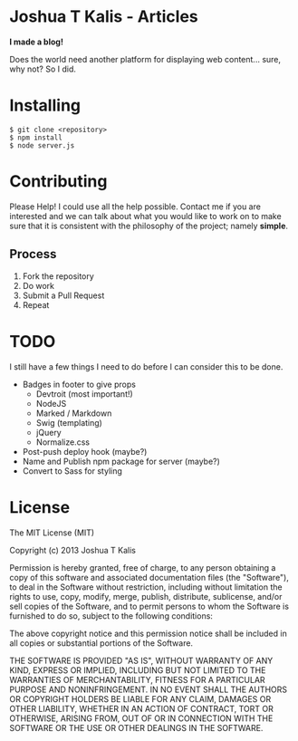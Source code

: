 # Joshua T Kalis - Articles

**I made a blog!**

Does the world need another platform for displaying web content... sure, why not? So I did.

# Installing

    $ git clone <repository>
    $ npm install
    $ node server.js

# Contributing

Please Help! I could use all the help possible. Contact me if you are interested and we can talk about what you would like to work on to make sure that it is consistent with the philosophy of the project; namely **simple**.

## Process

  1. Fork the repository
  2. Do work
  3. Submit a Pull Request
  4. Repeat

# TODO

I still have a few things I need to do before I can consider this to be done.

  - Badges in footer to give props
    - Devtroit (most important!)
    - NodeJS
    - Marked / Markdown
    - Swig (templating)
    - jQuery
    - Normalize.css
  - Post-push deploy hook (maybe?)
  - Name and Publish npm package for server (maybe?)
  - Convert to Sass for styling

# License

The MIT License (MIT)

Copyright (c) 2013 Joshua T Kalis

Permission is hereby granted, free of charge, to any person obtaining a copy
of this software and associated documentation files (the "Software"), to deal
in the Software without restriction, including without limitation the rights
to use, copy, modify, merge, publish, distribute, sublicense, and/or sell
copies of the Software, and to permit persons to whom the Software is
furnished to do so, subject to the following conditions:

The above copyright notice and this permission notice shall be included in
all copies or substantial portions of the Software.

THE SOFTWARE IS PROVIDED "AS IS", WITHOUT WARRANTY OF ANY KIND, EXPRESS OR
IMPLIED, INCLUDING BUT NOT LIMITED TO THE WARRANTIES OF MERCHANTABILITY,
FITNESS FOR A PARTICULAR PURPOSE AND NONINFRINGEMENT. IN NO EVENT SHALL THE
AUTHORS OR COPYRIGHT HOLDERS BE LIABLE FOR ANY CLAIM, DAMAGES OR OTHER
LIABILITY, WHETHER IN AN ACTION OF CONTRACT, TORT OR OTHERWISE, ARISING FROM,
OUT OF OR IN CONNECTION WITH THE SOFTWARE OR THE USE OR OTHER DEALINGS IN
THE SOFTWARE.
